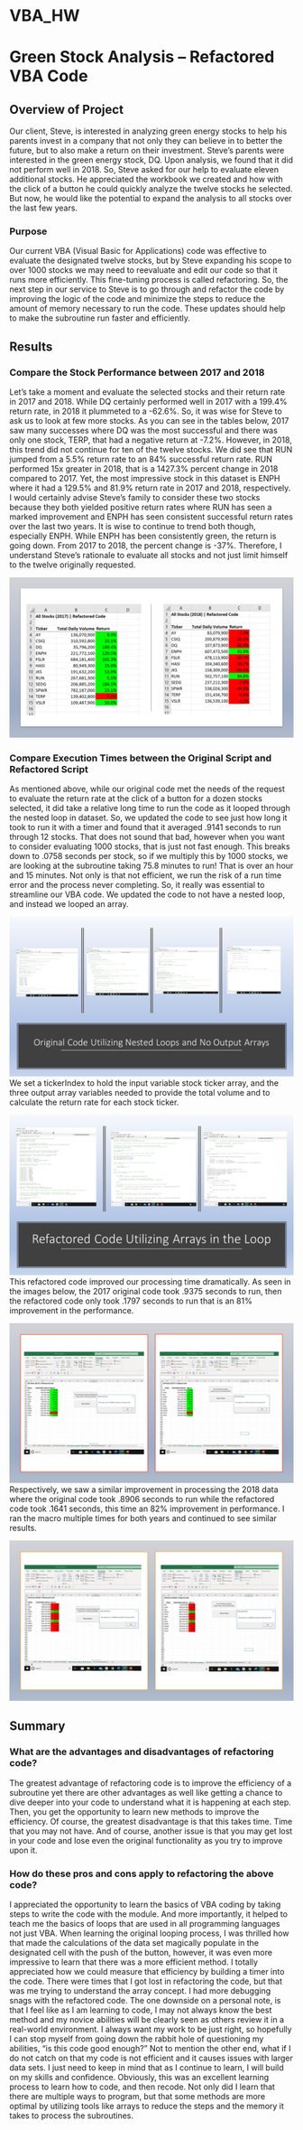 # VBA_HW

# Green Stock Analysis – Refactored VBA Code					                                                                                                   
## Overview of Project
Our client, Steve, is interested in analyzing green energy stocks to help his parents invest in a company that not only they can believe in to better the future, but to also make a return on their investment. Steve’s parents were interested in the green energy stock, DQ. Upon analysis, we found that it did not perform well in 2018. So, Steve asked for our help to evaluate eleven additional stocks. He appreciated the workbook we created and how with the click of a button he could quickly analyze the twelve stocks he selected. But now, he would like the potential to expand the analysis to all stocks over the last few years.
### Purpose
Our current VBA (Visual Basic for Applications) code was effective to evaluate the designated twelve stocks, but by Steve expanding his scope to over 1000 stocks we may need to reevaluate and edit our code so that it runs more efficiently. This fine-tuning process is called refactoring. So, the next step in our service to Steve is to go through and refactor the code by improving the logic of the code and minimize the steps to reduce the amount of memory necessary to run the code.  These updates should help to make the subroutine run faster and efficiently.
## Results
### Compare the Stock Performance between 2017 and 2018
Let’s take a moment and evaluate the selected stocks and their return rate in 2017 and 2018. While DQ certainly performed well in 2017 with a 199.4% return rate, in 2018 it plummeted to a -62.6%. So, it was wise for Steve to ask us to look at few more stocks. As you can see in the tables below, 2017 saw many successes where DQ was the most successful and there was only one stock, TERP, that had a negative return at -7.2%. However, in 2018, this trend did not continue for ten of the twelve stocks. We did see that RUN jumped from a 5.5% return rate to an 84% successful return rate. RUN performed 15x greater in 2018, that is a 1427.3% percent change in 2018 compared to 2017.  Yet, the most impressive stock in this dataset is ENPH where it had a 129.5% and 81.9% return rate in 2017 and 2018, respectively. I would certainly advise Steve’s family to consider these two stocks because they both yielded positive return rates where RUN has seen a marked improvement and ENPH has seen consistent successful return rates over the last two years. It is wise to continue to trend both though, especially ENPH. While ENPH has been consistently green, the return is going down. From 2017 to 2018, the percent change is -37%. Therefore, I understand Steve’s rationale to evaluate all stocks and not just limit himself to the twelve originally requested. 
 
![2017v2018](https://github.com/ChristineMitchell/VBA_HW/blob/main/Resources/2017v2018StockPerformance.png) 
### Compare Execution Times between the Original Script and Refactored Script 
As mentioned above, while our original code met the needs of the request to evaluate the return rate at the click of a button for a dozen stocks selected, it did take a relative long time to run the code as it looped through the nested loop in dataset. So, we updated the code to see just how long it took to run it with a timer and found that it averaged .9141 seconds to run through 12 stocks. That does not sound that bad, however when you want to consider evaluating 1000 stocks, that is just not fast enough. This breaks down to .0758 seconds per stock, so if we multiply this by 1000 stocks, we are looking at the subroutine taking 75.8 minutes to run! That is over an hour and 15 minutes. Not only is that not efficient, we run the risk of a run time error and the process never completing. 
So, it really was essential to streamline our VBA code. We updated the code to not have a nested loop, and instead we looped an array. 
 
![OriginalCodeSnipits](https://github.com/ChristineMitchell/VBA_HW/blob/main/Resources/OriginalCodeScreenPrints.png)
We set a tickerIndex to hold the input variable stock ticker array, and the three output array variables needed to provide the total volume and to calculate the return rate for each stock ticker. 
 
![RefactoredCodeSnipits](https://github.com/ChristineMitchell/VBA_HW/blob/main/Resources/RefactoredCodeScreenPrint.png)
This refactored code improved our processing time dramatically. As seen in the images below, the 2017 original code took .9375 seconds to run, then the refactored code only took .1797 seconds to run that is an 81% improvement in the performance. 
 
![RunTime2017](https://github.com/ChristineMitchell/VBA_HW/blob/main/Resources/VBA_Challenge_2017.PNG)
Respectively, we saw a similar improvement in processing the 2018 data where the original code took .8906 seconds to run while the refactored code took .1641 seconds, this time an 82% improvement in performance. I ran the macro multiple times for both years and continued to see similar results. 
 
![RunTime2018]( https://github.com/ChristineMitchell/VBA_HW/blob/main/Resources/VBA_Challenge_2018.PNG)
## Summary
### What are the advantages and disadvantages of refactoring code?
The greatest advantage of refactoring code is to improve the efficiency of a subroutine yet there are other advantages as well like getting a chance to dive deeper into your code to understand what it is happening at each step. Then, you get the opportunity to learn new methods to improve the efficiency.  Of course, the greatest disadvantage is that this takes time. Time that you may not have. And of course, another issue is that you may get lost in your code and lose even the original functionality as you try to improve upon it. 
### How do these pros and cons apply to refactoring the above code?
I appreciated the opportunity to learn the basics of VBA coding by taking steps to write the code with the module. And more importantly, it helped to teach me the basics of loops that are used in all programming languages not just VBA. When learning the original looping process, I was thrilled how that made the calculations of the data set magically populate in the designated cell with the push of the button, however, it was even more impressive to learn that there was a more efficient method.  I totally appreciated how we could measure that efficiency by building a timer into the code. There were times that I got lost in refactoring the code, but that was me trying to understand the array concept. I had more debugging snags with the refactored code. The one downside on a personal note, is that I feel like as I am learning to code, I may not always know the best method and my novice abilities will be clearly seen as others review it in a real-world environment. I always want my work to be just right, so hopefully I can stop myself from going down the rabbit hole of questioning my abilities, “is this code good enough?” Not to mention the other end, what if I do not catch on that my code is not efficient and it causes issues with larger data sets. I just need to keep in mind that as I continue to learn, I will build on my skills and confidence. Obviously, this was an excellent learning process to learn how to code, and then recode. Not only did I learn that there are multiple ways to program, but that some methods are more optimal by utilizing tools like arrays to reduce the steps and the memory it takes to process the subroutines. 
